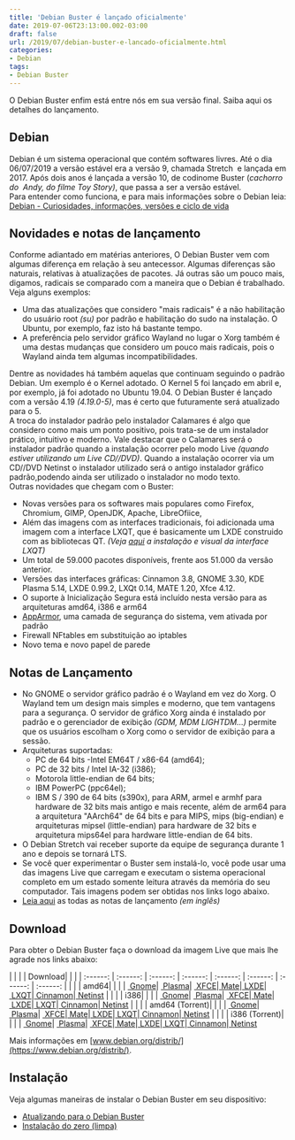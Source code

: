 ```yaml
---
title: 'Debian Buster é lançado oficialmente'
date: 2019-07-06T23:13:00.002-03:00
draft: false
url: /2019/07/debian-buster-e-lancado-oficialmente.html
categories:
- Debian
tags: 
- Debian Buster
---
```


O Debian Buster enfim está entre nós em sua versão final. Saiba aqui os detalhes do lançamento.

<!--more-->

## Debian

  
Debian é um sistema operacional que contém softwares livres. Até o dia 06/07/2019 a versão estável era a versão 9, chamada Stretch  e lançada em 2017. Após dois anos é lançada a versão 10, de codinome Buster (_cachorro do  Andy, do filme Toy Story)_, que passa a ser a versão estável.  
Para entender como funciona, e para mais informações sobre o Debian leia: [Debian - Curiosidades, informações, versões e ciclo de vida](https://info.wsouza.com.br/2019/07/debian-curiosidades-informacoes-suas-versoes-e-ciclo-de-vida.html)  
  

## Novidades e notas de lançamento

  
Conforme adiantado em matérias anteriores, O Debian Buster vem com algumas diferença em relação à seu antecessor. Algumas diferenças são naturais, relativas à atualizações de pacotes. Já outras são um pouco mais, digamos, radicais se comparado com a maneira que o Debian é trabalhado. Veja alguns exemplos:  

*   Uma das atualizações que considero "mais radicais" é a não habilitação do usuário root _(su)_ por padrão e habilitação do sudo na instalação. O Ubuntu, por exemplo, faz isto há bastante tempo. 
*   A preferência pelo servidor gráfico Wayland no lugar o Xorg também é uma destas mudanças que considero um pouco mais radicais, pois o Wayland ainda tem algumas incompatibilidades.

Dentre as novidades há também aquelas que continuam seguindo o padrão Debian. Um exemplo é o Kernel adotado. O Kernel 5 foi lançado em abril e, por exemplo, já foi adotado no Ubuntu 19.04. O Debian Buster é lançado com a versão 4.19 _(4.19.0-5)_, mas é certo que futuramente será atualizado para o 5.  
A troca do instalador padrão pelo instalador Calamares é algo que considero como mais um ponto positivo, pois trata-se de um instalador prático, intuitivo e moderno. Vale destacar que o Calamares será o instalador padrão quando a instalação ocorrer pelo modo Live _(quando estiver utilizando um Live CD//DVD)_. Quando a instalação ocorrer via um CD//DVD Netinst o instalador utilizado será o antigo instalador gráfico padrão,podendo ainda ser utilizado o instalador no modo texto.  
Outras novidades que chegam com o Buster:  

*   Novas versões para os softwares mais populares como Firefox, Chromium, GIMP, OpenJDK, Apache, LibreOfiice,
*   Além das imagens com as interfaces tradicionais, foi adicionada uma imagem com a interface LXQT, que é basicamente um LXDE construido com as bibliotecas QT. _(Veja [aqui](https://www.youtube.com/watch?v=koNy5wCBS2M) a instalação e visual da interface LXQT)_
*   Um total de 59.000 pacotes disponíveis, frente aos 51.000 da versão anterior.
*   Versões das interfaces gráficas: Cinnamon 3.8, GNOME 3.30, KDE Plasma 5.14, LXDE 0.99.2, LXQt 0.14, MATE 1.20, Xfce 4.12.
*   O suporte à Inicialização Segura está incluído nesta versão para as arquiteturas amd64, i386 e arm64
*   [AppArmor](https://debian-handbook.info/browse/pt-BR/stable/sect.apparmor.html), uma camada de segurança do sistema, vem ativada por padrão
*   Firewall NFtables em substituição ao iptables
*   Novo tema e novo papel de parede

  

## Notas de Lançamento

  

*   No GNOME o servidor gráfico padrão é o Wayland em vez do Xorg. O Wayland tem um design mais simples e moderno, que tem vantagens para a segurança. O servidor de gráfico Xorg ainda é instalado por padrão e o gerenciador de exibição _(GDM, MDM LIGHTDM...)_ permite que os usuários escolham o Xorg como o servidor de exibição para a sessão.
*   Arquiteturas suportadas:  
    *   PC de 64 bits -Intel EM64T / x86-64 (amd64);
    *   PC de 32 bits / Intel IA-32 (i386);
    *   Motorola little-endian de 64 bits;
    *   IBM PowerPC (ppc64el);
    *   IBM S / 390 de 64 bits (s390x), para ARM, armel e armhf para hardware de 32 bits mais antigo e mais recente, além de arm64 para a arquitetura "AArch64" de 64 bits e para MIPS, mips (big-endian) e arquiteturas mipsel (little-endian) para hardware de 32 bits e arquitetura mips64el para hardware little-endian de 64 bits.
*   O Debian Stretch vai receber suporte da equipe de segurança durante 1 ano e depois se tornará LTS.
*   Se você quer experimentar o Buster sem instalá-lo, você pode usar uma das imagens Live que carregam e executam o sistema operacional completo em um estado somente leitura através da memória do seu computador. Tais imagens podem ser obtidas nos links logo abaixo.
*   [Leia aqui](https://www.debian.org/News/2019/20190706) as todas as notas de lançamento _(em inglês)_

  

## Download

  
Para obter o Debian Buster faça o download da imagem Live que mais lhe agrade nos links abaixo:  
  

| | | | Download| | | |
:------: | :------: | :------: | :------: | :------: | :------: | :------: | :------:
| | | | amd64| | | |
[ Gnome](https://cdimage.debian.org/debian-cd/current-live/amd64/iso-hybrid/debian-live-10.5.0-amd64-gnome.iso)| [ Plasma](https://cdimage.debian.org/debian-cd/current-live/amd64/iso-hybrid/debian-live-10.5.0-amd64-kde.iso)| [ XFCE](https://cdimage.debian.org/debian-cd/current-live/amd64/iso-hybrid/debian-live-10.5.0-amd64-xfce.iso)|[ Mate](https://cdimage.debian.org/debian-cd/current-live/amd64/iso-hybrid/debian-live-10.5.0-amd64-mate.iso)|[ LXDE](https://cdimage.debian.org/debian-cd/current-live/amd64/iso-hybrid/debian-live-10.5.0-amd64-lxde.iso)|[ LXQT](https://cdimage.debian.org/debian-cd/current-live/amd64/iso-hybrid/debian-live-10.5.0-amd64-lxqt.iso)|[ Cinnamon](https://cdimage.debian.org/debian-cd/current-live/amd64/iso-hybrid/debian-live-10.5.0-amd64-cinnamon.iso)|[ Netinst](https://cdimage.debian.org/debian-cd/current/amd64/iso-cd/debian-10.5.0-amd64-netinst.iso)
| | | | i386| | | |
[ Gnome](https://cdimage.debian.org/debian-cd/current-live/i386/iso-hybrid/debian-live-10.5.0-i386-gnome.iso)| [ Plasma](https://cdimage.debian.org/debian-cd/current-live/i386/iso-hybrid/debian-live-10.5.0-i386-kde.iso)| [ XFCE](https://cdimage.debian.org/debian-cd/current-live/i386/iso-hybrid/debian-live-10.5.0-i386-xfce.iso)|[ Mate](https://cdimage.debian.org/debian-cd/current-live/i386/iso-hybrid/debian-live-10.5.0-i386-mate.iso)|[ LXDE](https://cdimage.debian.org/debian-cd/current-live/i386/iso-hybrid/debian-live-10.5.0-i386-lxde.iso)|[ LXQT](https://cdimage.debian.org/debian-cd/current-live/i386/iso-hybrid/debian-live-10.5.0-i386-lxqt.iso)|[ Cinnamon](https://cdimage.debian.org/debian-cd/current-live/i386/iso-hybrid/debian-live-10.5.0-i386-cinnamon.iso)|[ Netinst](https://cdimage.debian.org/debian-cd/current/i386/iso-cd/debian-10.5.0-i386-netinst.iso)
| | | | amd64 (Torrent)| | | |
[ Gnome](https://cdimage.debian.org/debian-cd/current-live/amd64/bt-hybrid/debian-live-10.5.0-amd64-gnome.iso.torrent)| [ Plasma](https://cdimage.debian.org/debian-cd/current-live/amd64/bt-hybrid/debian-live-10.5.0-amd64-kde.iso.torrent)| [ XFCE](https://cdimage.debian.org/debian-cd/current-live/amd64/bt-hybrid/debian-live-10.5.0-amd64-xfce.iso.torrent)|[ Mate](https://cdimage.debian.org/debian-cd/current-live/amd64/bt-hybrid/debian-live-10.5.0-amd64-mate.iso.torrent)|[ LXDE](https://cdimage.debian.org/debian-cd/current-live/amd64/bt-hybrid/debian-live-10.5.0-amd64-lxde.iso.torrent)|[ LXQT](https://cdimage.debian.org/debian-cd/current-live/amd64/bt-hybrid/debian-live-10.5.0-amd64-lxqt.iso.torrent)|[ Cinnamon](https://cdimage.debian.org/debian-cd/current-live/amd64/bt-hybrid/debian-live-10.5.0-amd64-cinnamon.iso.torrent)|[ Netinst](https://cdimage.debian.org/debian-cd/current/amd64/bt-hybrid/debian-live-10.5.0-amd64-standard.iso.torrent)
| | | | i386 (Torrent)| | | |
[ Gnome](https://cdimage.debian.org/debian-cd/current-live/i386/bt-hybrid/debian-live-10.5.0-i386-gnome.iso.torrent)| [ Plasma](https://cdimage.debian.org/debian-cd/current-live/i386/bt-hybrid/debian-live-10.5.0-i386-kde.iso.torrent)| [ XFCE](https://cdimage.debian.org/debian-cd/current-live/i386/bt-hybrid/debian-live-10.5.0-i386-xfce.iso.torrent)|[ Mate](https://cdimage.debian.org/debian-cd/current-live/i386/bt-hybrid/debian-live-10.5.0-i386-mate.iso.torrent)|[ LXDE](https://cdimage.debian.org/debian-cd/current-live/i386/bt-hybrid/debian-live-10.5.0-i386-lxde.iso.torrent)|[ LXQT](https://cdimage.debian.org/debian-cd/current-live/i386/bt-hybrid/debian-live-10.5.0-i386-lxqt.iso.torrent)|[ Cinnamon](https://cdimage.debian.org/debian-cd/current-live/i386/bt-hybrid/debian-live-10.5.0-i386-cinnamon.iso.torrent)|[ Netinst](https://cdimage.debian.org/debian-cd/current/i386/bt-hybrid/debian-live-10.5.0-i386-standard.iso.torrent)
  
Mais informações em [www.debian.org/distrib/](https://www.debian.org/distrib/).  
  

## Instalação

  
Veja algumas maneiras de instalar o Debian Buster em seu dispositivo:  

*   [Atualizando para o Debian Buster](https://info.wsouza.com.br/2019/07/atualizando-para-o-debian-buster.html)
*   [Instalação do zero (limpa)](https://info.wsouza.com.br/2019/07/debian-buster-instalacao-limpa.html)
